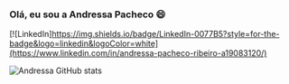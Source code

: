 ### Olá, eu sou a Andressa Pacheco 😄

[![LinkedIn]https://img.shields.io/badge/LinkedIn-0077B5?style=for-the-badge&logo=linkedin&logoColor=white](https://www.linkedin.com/in/andressa-pacheco-ribeiro-a19083120/)

![Andressa GitHub stats](https://github-readme-stats.vercel.app/api?username=and-pacheco&show_icons=true&theme=radical)
